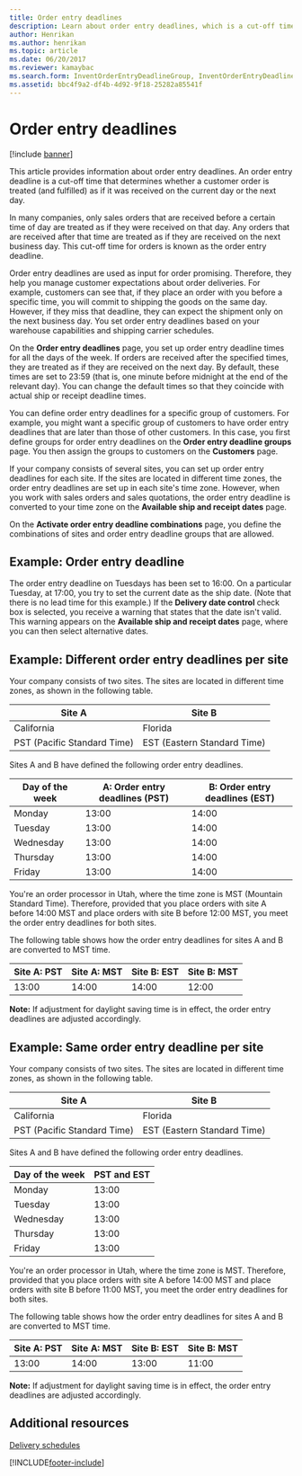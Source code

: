 ```yaml
---
title: Order entry deadlines
description: Learn about order entry deadlines, which is a cut-off time that determines whether a customer order is treated as if it was received on the current or next day.
author: Henrikan
ms.author: henrikan
ms.topic: article
ms.date: 06/20/2017
ms.reviewer: kamaybac
ms.search.form: InventOrderEntryDeadlineGroup, InventOrderEntryDeadlineParameters, InventOrderEntryDeadlineTable, MCRAutoTaxRules
ms.assetid: bbc4f9a2-df4b-4d92-9f18-25282a85541f
---
```


# Order entry deadlines

[!include [banner](../includes/banner.md)]

This article provides information about order entry deadlines. An order entry deadline is a cut-off time that determines whether a customer order is treated (and fulfilled) as if it was received on the current day or the next day.

In many companies, only sales orders that are received before a certain time of day are treated as if they were received on that day. Any orders that are received after that time are treated as if they are received on the next business day. This cut-off time for orders is known as the order entry deadline.  

Order entry deadlines are used as input for order promising. Therefore, they help you manage customer expectations about order deliveries. For example, customers can see that, if they place an order with you before a specific time, you will commit to shipping the goods on the same day. However, if they miss that deadline, they can expect the shipment only on the next business day. You set order entry deadlines based on your warehouse capabilities and shipping carrier schedules.  

On the **Order entry deadlines** page, you set up order entry deadline times for all the days of the week. If orders are received after the specified times, they are treated as if they are received on the next day. By default, these times are set to 23:59 (that is, one minute before midnight at the end of the relevant day). You can change the default times so that they coincide with actual ship or receipt deadline times.  

You can define order entry deadlines for a specific group of customers. For example, you might want a specific group of customers to have order entry deadlines that are later than those of other customers. In this case, you first define groups for order entry deadlines on the **Order entry deadline groups** page. You then assign the groups to customers on the **Customers** page.  

If your company consists of several sites, you can set up order entry deadlines for each site. If the sites are located in different time zones, the order entry deadlines are set up in each site's time zone. However, when you work with sales orders and sales quotations, the order entry deadline is converted to your time zone on the **Available ship and receipt dates** page.  

On the **Activate order entry deadline combinations** page, you define the combinations of sites and order entry deadline groups that are allowed.

## Example: Order entry deadline
The order entry deadline on Tuesdays has been set to 16:00. On a particular Tuesday, at 17:00, you try to set the current date as the ship date. (Note that there is no lead time for this example.) If the **Delivery date control** check box is selected, you receive a warning that states that the date isn't valid. This warning appears on the **Available ship and receipt dates** page, where you can then select alternative dates.

## Example: Different order entry deadlines per site
Your company consists of two sites. The sites are located in different time zones, as shown in the following table.

| Site A                      | Site B                      |
|-----------------------------|-----------------------------|
| California                  | Florida                     |
| PST (Pacific Standard Time) | EST (Eastern Standard Time) |

Sites A and B have defined the following order entry deadlines.

| Day of the week             | A: Order entry deadlines (PST) | B: Order entry deadlines (EST) |
|-----------------------------|--------------------------------|--------------------------------|
| Monday                      | 13:00                          | 14:00                          |
| Tuesday                     | 13:00                          | 14:00                          |
| Wednesday                   | 13:00                          | 14:00                          |
| Thursday                    | 13:00                          | 14:00                          |
| Friday                      | 13:00                          | 14:00                          |

You're an order processor in Utah, where the time zone is MST (Mountain Standard Time). Therefore, provided that you place orders with site A before 14:00 MST and place orders with site B before 12:00 MST, you meet the order entry deadlines for both sites.  

The following table shows how the order entry deadlines for sites A and B are converted to MST time.

| Site A: PST         | Site A: MST        | Site B: EST           | Site B: MST        |
|---------------------|--------------------|-----------------------|--------------------|
| 13:00               | 14:00              | 14:00                 | 12:00              |

**Note:** If adjustment for daylight saving time is in effect, the order entry deadlines are adjusted accordingly.

## Example: Same order entry deadline per site
Your company consists of two sites. The sites are located in different time zones, as shown in the following table.

| Site A                      | Site B                      |
|-----------------------------|-----------------------------|
| California                  | Florida                     |
| PST (Pacific Standard Time) | EST (Eastern Standard Time) |

Sites A and B have defined the following order entry deadlines.

| Day of the week | PST and EST |
|-----------------|-------------|
| Monday          | 13:00       |
| Tuesday         | 13:00       |
| Wednesday       | 13:00       |
| Thursday        | 13:00       |
| Friday          | 13:00       |

You're an order processor in Utah, where the time zone is MST. Therefore, provided that you place orders with site A before 14:00 MST and place orders with site B before 11:00 MST, you meet the order entry deadlines for both sites. 

The following table shows how the order entry deadlines for sites A and B are converted to MST time.

| Site A: PST         | Site A: MST        | Site B: EST           | Site B: MST        |
|---------------------|--------------------|-----------------------|--------------------|
| 13:00               | 14:00              | 13:00                 | 11:00              |

**Note:** If adjustment for daylight saving time is in effect, the order entry deadlines are adjusted accordingly.

## Additional resources

[Delivery schedules](delivery-schedules.md)





[!INCLUDE[footer-include](../../includes/footer-banner.md)]